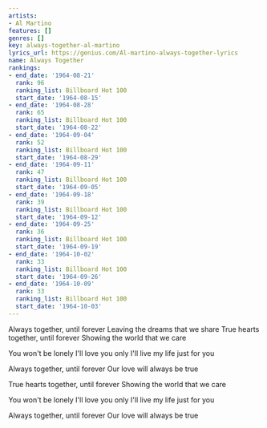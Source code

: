 ```yaml
---
artists:
- Al Martino
features: []
genres: []
key: always-together-al-martino
lyrics_url: https://genius.com/Al-martino-always-together-lyrics
name: Always Together
rankings:
- end_date: '1964-08-21'
  rank: 96
  ranking_list: Billboard Hot 100
  start_date: '1964-08-15'
- end_date: '1964-08-28'
  rank: 65
  ranking_list: Billboard Hot 100
  start_date: '1964-08-22'
- end_date: '1964-09-04'
  rank: 52
  ranking_list: Billboard Hot 100
  start_date: '1964-08-29'
- end_date: '1964-09-11'
  rank: 47
  ranking_list: Billboard Hot 100
  start_date: '1964-09-05'
- end_date: '1964-09-18'
  rank: 39
  ranking_list: Billboard Hot 100
  start_date: '1964-09-12'
- end_date: '1964-09-25'
  rank: 36
  ranking_list: Billboard Hot 100
  start_date: '1964-09-19'
- end_date: '1964-10-02'
  rank: 33
  ranking_list: Billboard Hot 100
  start_date: '1964-09-26'
- end_date: '1964-10-09'
  rank: 33
  ranking_list: Billboard Hot 100
  start_date: '1964-10-03'
---
```

Always together, until forever
Leaving the dreams that we share
True hearts together, until forever
Showing the world that we care

You won't be lonely
I'll love you only
I'll live my life just for you

Always together, until forever
Our love will always be true

True hearts together, until forever
Showing the world that we care

You won't be lonely
I'll love you only
I'll live my life just for you

Always together, until forever
Our love will always be true
